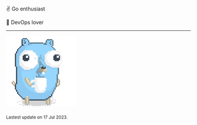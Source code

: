 :v: Go enthusiast

:muscle: DevOps lover

---

![Image alt text](/images/gopher_with_coffee.gif)


<sub>Lastest update on 17 Jul 2023.</sub>
